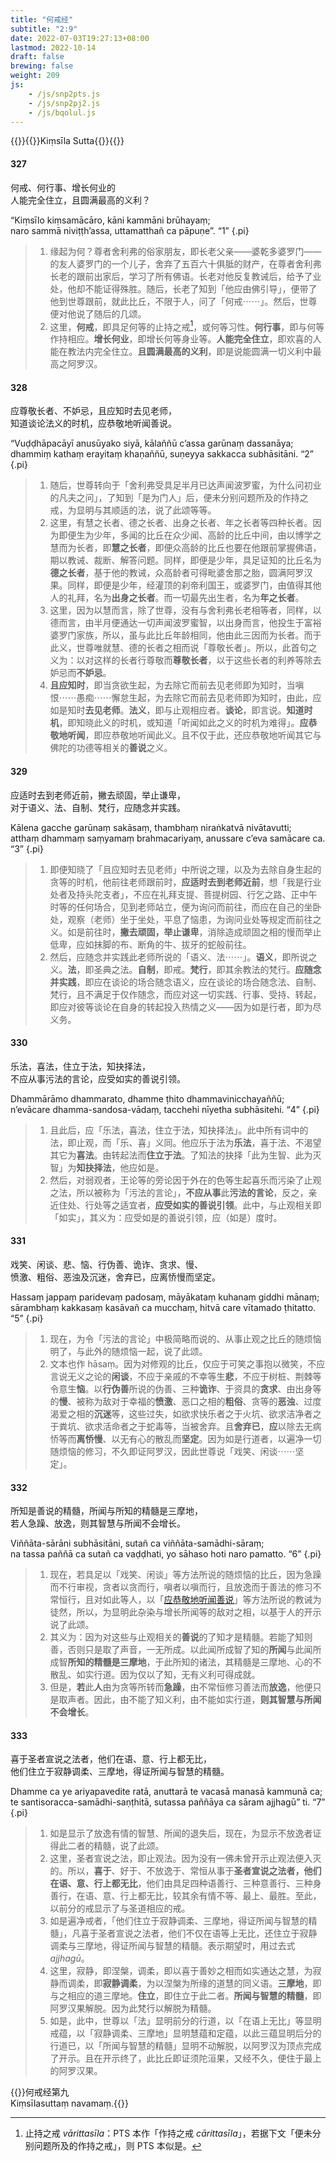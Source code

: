 ```yaml
---
title: "何戒经"
subtitle: "2:9"
date: 2022-07-03T19:27:13+08:00
lastmod: 2022-10-14
draft: false
brewing: false
weight: 209
js:
    - /js/snp2pts.js
    - /js/snp2pj2.js
    - /js/bqolul.js
---
```



{{<subtitle>}}{{<suttalink src="snp2.9">}}Kiṃsīla Sutta{{</suttalink>}}{{</subtitle>}}

#### 327

何戒、何行事、增长何业的  
人能完全住立，且圆满最高的义利？

“Kiṃsīlo kiṃsamācāro, kāni kammāni brūhayaṃ;  
naro sammā niviṭṭh’assa, uttamatthañ ca pāpuṇe”. <q>1</q>
{.pi}

> 1. 缘起为何？尊者舍利弗的俗家朋友，即长老父亲——婆乾多婆罗门——的友人婆罗门的一个儿子，舍弃了五百六十俱胝的财产，在尊者舍利弗长老的跟前出家后，学习了所有佛语。长老对他反复教诫后，给予了业处，他却不能证得殊胜。随后，长老了知到「他应由佛引导」，便带了他到世尊跟前，就此比丘，不限于人，问了「何戒⋯⋯」。然后，世尊便对他说了随后的几颂。
> 1. 这里，**何戒**，即具足何等的止持之戒[^327-1]，或何等习性。**何行事**，即与何等作持相应。**增长何业**，即增长何等身业等。**人能完全住立**，即欢喜的人能在教法内完全住立。**且圆满最高的义利**，即是说能圆满一切义利中最高之阿罗汉。

[^327-1]: 止持之戒 *vārittasīla*：PTS 本作「作持之戒 *cārittasīla*」，若据下文「便未分别问题所及的作持之戒」，则 PTS 本似是。

#### 328

应尊敬长者、不妒忌，且应知时去见老师，  
知道谈论法义的时机，应恭敬地听闻善说。

“Vuḍḍhāpacāyī anusūyako siyā, kālaññū c’assa garūnaṃ dassanāya;  
dhammiṃ kathaṃ erayitaṃ khaṇaññū, suṇeyya sakkacca subhāsitāni. <q>2</q>
{.pi}

> 1. 随后，世尊转向于「舍利弗受具足半月已达声闻波罗蜜，为什么问初业的凡夫之问」，了知到「是为门人」后，便未分别问题所及的作持之戒，为显明与其顺适的法，说了此颂等等。
> 1. 这里，有慧之长者、德之长者、出身之长者、年之长者等四种长者。因为即便生为少年，多闻的比丘在众少闻、高龄的比丘中间，由以博学之慧而为长者，即**慧之长者**，即便众高龄的比丘也要在他跟前掌握佛语，期以教诫、裁断、解答问题。同样，即便是少年，具足证知的比丘名为**德之长者**，基于他的教诫，众高龄者可得毗婆舍那之胎，圆满阿罗汉果。同样，即便是少年，经灌顶的刹帝利国王，或婆罗门，由值得其他人的礼拜，名为**出身之长者**。而一切最先出生者，名为**年之长者**。
> 1. 这里，因为以慧而言，除了世尊，没有与舍利弗长老相等者，同样，以德而言，由半月便通达一切声闻波罗蜜智，以出身而言，他投生于富裕婆罗门家族，所以，虽与此比丘年龄相同，他由此三因而为长者。而于此义，世尊唯就慧、德的长者之相而说「尊敬长者」。所以，此首句之义为：以对这样的长者行尊敬而**尊敬长者**，以于这些长者的利养等除去妒忌而**不妒忌**。
> 1. **且应知时**，即当贪欲生起，为去除它而前去见老师即为知时，当嗔恨⋯⋯愚痴⋯⋯懈怠生起，为去除它而前去见老师即为知时，由此，应如是知时**去见老师**。**法义**，即与止观相应者。**谈论**，即言说。**知道时机**，即知晓此义的时机，或知道「听闻如此之义的时机为难得」。**应恭敬地听闻**，即应恭敬地听闻此义。且不仅于此，还应恭敬地听闻其它与佛陀的功德等相关的**善说**之义。

#### 329

应适时去到老师近前，撇去顽固，举止谦卑，  
对于语义、法、自制、梵行，应随念并实践。

Kālena gacche garūnaṃ sakāsaṃ, thambhaṃ niraṅkatvā nivātavutti;  
atthaṃ dhammaṃ saṃyamaṃ brahmacariyaṃ, anussare c’eva samācare ca. <q>3</q>
{.pi}

> 1. 即便知晓了「且应知时去见老师」中所说之理，以及为去除自身生起的贪等的时机，他前往老师跟前时，**应适时去到老师近前**，想「我是行业处者及持头陀支者」，不应在礼拜支提、菩提树园、行乞之路、正中午时等的任何场合，见到老师站立，便为询问而前往，而应在自己的坐卧处，观察（老师）坐于坐处，平息了恼患，为询问业处等规定而前往之义。如是前往时，**撇去顽固，举止谦卑**，消除造成顽固之相的慢而举止低卑，应如抹脚的布、断角的牛、拔牙的蛇般前往。
> 1. 然后，应随念并实践此老师所说的「语义、法⋯⋯」。**语义**，即所说之义。**法**，即圣典之法。**自制**，即戒。**梵行**，即其余教法的梵行。**应随念并实践**，即应在谈论的场合随念语义，应在谈论的场合随念法、自制、梵行，且不满足于仅作随念，而应对这一切实践、行事、受持、转起，即应对彼等谈论在自身的转起投入热情之义——因为如是行者，即为尽义务。

#### 330

乐法，喜法，住立于法，知抉择法，  
不应从事污法的言论，应受如实的善说引领。

Dhammārāmo dhammarato, dhamme ṭhito dhammavinicchayaññū;  
n’evācare dhamma-sandosa-vādaṃ, tacchehi nīyetha subhāsitehi. <q>4</q>
{.pi}

> 1. 且此后，应「乐法，喜法，住立于法，知抉择法」。此中所有词中的法，即止观，而「乐、喜」义同。他应乐于法为**乐法**，喜于法、不渴望其它为**喜法**。由转起法而**住立于法**。了知法的抉择「此为生智、此为灭智」为**知抉择法**，他应如是。
> 1. 然后，对弱观者，王论等的旁论因于外在的色等生起喜乐而污染了止观之法，所以被称为「污法的言论」，**不应从事**此**污法的言论**，反之，亲近住处、行处等之适宜者，**应受如实的善说引领**。此中，与止观相关即「如实」，其义为：应受如是的善说引领，应（如是）度时。

#### 331

戏笑、闲谈、悲、恼、行伪善、诡诈、贪求、慢、  
愤激、粗俗、恶浊及沉迷，舍弃已，应离㤭慢而坚定。

Hassaṃ jappaṃ paridevaṃ padosaṃ, māyākataṃ kuhanaṃ giddhi mānaṃ;  
sārambhaṃ kakkasaṃ kasāvañ ca mucchaṃ, hitvā care vītamado ṭhitatto. <q>5</q>
{.pi}

> 1. 现在，为令「污法的言论」中极简略而说的、从事止观之比丘的随烦恼明了，与此外的随烦恼一起，说了此颂。
> 1. 文本也作 hāsaṃ。因为对修观的比丘，仅应于可笑之事抱以微笑，不应言说无义之论的**闲谈**，不应于亲戚的不幸等生**悲**，不应于树桩、荆棘等令意生**恼**。以**行伪善**所说的伪善、三种**诡诈**、于资具的**贪求**、由出身等的**慢**、被称为敌对于幸福的**愤激**、恶口之相的**粗俗**、贪等的**恶浊**、过度渴爱之相的**沉迷**等，这些过失，如欲求快乐者之于火坑、欲求洁净者之于粪坑、欲求活命者之于蛇毒等，当被舍弃。且**舍弃已**，**应**以除去无病㤭等而**离㤭慢**、以无有心的散乱而**坚定**。因为如是行道者，以遍净一切随烦恼的修习，不久即证阿罗汉，因此世尊说「戏笑、闲谈⋯⋯坚定」。

#### 332

所知是善说的精髓，所闻与所知的精髓是三摩地，  
若人急躁、放逸，则其智慧与所闻不会增长。

Viññāta-sārāni subhāsitāni, sutañ ca viññāta-samādhi-sāraṃ;  
na tassa paññā ca sutañ ca vaḍḍhati, yo sāhaso hoti naro pamatto. <q>6</q>
{.pi}

> 1. 现在，若具足以「戏笑、闲谈」等方法所说的随烦恼的比丘，因为急躁而不行审视，贪者以贪而行，嗔者以嗔而行，且放逸而于善法的修习不常恒行，且对如此等人，以「[应恭敬地听闻善说](#328)」等方法所说的教诫为徒然，所以，为显明此杂染与增长所闻等的敌对之相，以基于人的开示说了此颂。
> 1. 其义为：因为对这些与止观相关的**善说**的了知才是精髓。若能了知则善，否则只是取了声音，一无所成。以此闻所成智了知的**所闻**与此闻所成智**所知的精髓是三摩地**，于此所知的诸法，其精髓是三摩地、心的不散乱、如实行道。因为仅以了知，无有义利可得成就。
> 1. 但是，**若**此**人**由为贪等所转而**急躁**，由不常恒修习善法而**放逸**，他便只是取声者。因此，由不能了知义利，由不能如实行道，**则其智慧与所闻不会增长**。

#### 333

喜于圣者宣说之法者，他们在语、意、行上都无比，  
他们住立于寂静调柔、三摩地，得证所闻与智慧的精髓。

Dhamme ca ye ariyapavedite ratā, anuttarā te vacasā manasā kammunā ca;  
te santisoracca-samādhi-saṇṭhitā, sutassa paññāya ca sāram ajjhagū” ti. <q>7</q>
{.pi}

> 1. 如是显示了放逸有情的智慧、所闻的退失后，现在，为显示不放逸者证得此二者的精髓，说了此颂。
> 1. 这里，圣者宣说之法，即止观法。因为没有一佛未曾开示止观法便入灭的。所以，**喜于**、好于、不放逸于、常恒从事于**圣者宣说之法者，他们在语、意、行上都无比**，他们由具足四种语善行、三种意善行、三种身善行，在语、意、行上都无比，较其余有情不等、最上、最胜。至此，以前分的戒显示了与圣道相应的戒。
> 1. 如是遍净戒者，「他们住立于寂静调柔、三摩地，得证所闻与智慧的精髓」，凡喜于圣者宣说之法者，他们不仅在语等上无比，还住立于寂静调柔与三摩地，得证所闻与智慧的精髓。表示期望时，用过去式 *ajjhagū*。
> 1. 这里，寂静，即涅槃，调柔，即以喜于善妙之相而如实通达之慧，为寂静而调柔，即**寂静调柔**，为以涅槃为所缘的道慧的同义语。**三摩地**，即与之相应的道三摩地。**住立**，即住立于此二者。**所闻与智慧的精髓**，即阿罗汉果解脱。因为此梵行以解脱为精髓。
> 1. 如是，此中，世尊以「法」显明前分的行道，以「在语上无比」等显明戒蕴，以「寂静调柔、三摩地」显明慧蕴和定蕴，以此三蕴显明后分的行道已，以「所闻与智慧的精髓」显明不动解脱，以阿罗汉为顶点完成了开示。且在开示终了，此比丘即证须陀洹果，又经不久，便住于最上的阿罗汉果。


{{<eof>}}何戒经第九<br>Kiṃsīlasuttaṃ navamaṃ.{{</eof>}}